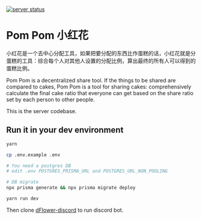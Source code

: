 [![server status](https://uptime.betterstack.com/status-badges/v1/monitor/rt08.svg)](https://uptime.betterstack.com/?utm_source=status_badge)

# Pom Pom 小红花

小红花是一个去中心分配工具，如果把要分配的东西比作蛋糕的话，小红花就是分蛋糕的工具：综合每个人对其他人设置的分配比例，算出最终的所有人可以得到的蛋糕比例。

Pom Pom is a decentralized share tool. If the things to be shared are compared to cakes, Pom Pom is a tool for sharing cakes: comprehensively calculate the final cake ratio that everyone can get based on the share ratio set by each person to other people.

This is the server codebase.

## Run it in your dev environment

```bash
yarn

cp .env.example .env

# You need a postgres DB
# edit .env POSTGRES_PRISMA_URL and POSTGRES_URL_NON_POOLING

# DB migrate
npx prisma generate && npx prisma migrate deploy

yarn run dev
```

Then clone [dFlower-discord](https://github.com/star8ks/dFlower-discord) to run discord bot.
